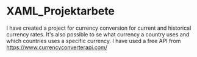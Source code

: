 # XAML_Projektarbete
I have created a project for currency conversion for current and historical currency rates. It's also possible to se what currency a country uses and which countries uses a specific currency.
I have used a free API from https://www.currencyconverterapi.com/
